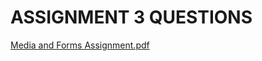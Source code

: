 # ASSIGNMENT 3 QUESTIONS
[Media and Forms Assignment.pdf](https://github.com/arpita2105/PW_ASSIGNMENT-3/files/12743038/Media.and.Forms.Assignment.pdf)
